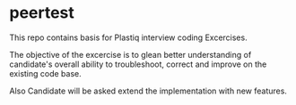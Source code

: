 # peertest
This repo contains basis for Plastiq interview coding Excercises.

The objective of the excercise is to glean better understanding of candidate's overall ability to troubleshoot, correct and improve on the existing code base.

Also Candidate will be asked extend the implementation with new features.

